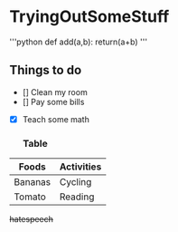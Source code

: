 # TryingOutSomeStuff
'''python
def add(a,b):
  return(a+b)
  '''
## Things to do
- [] Clean my room
- [] Pay some bills
- [x] Teach some math
  
  ### Table
 Foods|Activities
 -----|----------
 Bananas| Cycling
 Tomato | Reading
 
 ~~hatespeech~~
 
  
  
